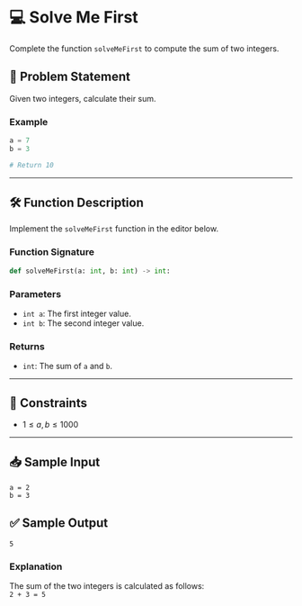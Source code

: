 # 💻 Solve Me First

Complete the function `solveMeFirst` to compute the sum of two integers.

## 📝 Problem Statement

Given two integers, calculate their sum.

### **Example**
```python
a = 7
b = 3

# Return 10
```

---

## 🛠️ Function Description

Implement the `solveMeFirst` function in the editor below.

### **Function Signature**
```python
def solveMeFirst(a: int, b: int) -> int:
```

### **Parameters**
- `int a`: The first integer value.
- `int b`: The second integer value.

### **Returns**
- `int`: The sum of `a` and `b`.

---

## 📏 Constraints
- $1 \leq a,b \leq 1000$

---

## 📥 Sample Input
```plaintext
a = 2
b = 3
```

## ✅ Sample Output
```plaintext
5
```

### **Explanation**
The sum of the two integers is calculated as follows:  
`2 + 3 = 5`
